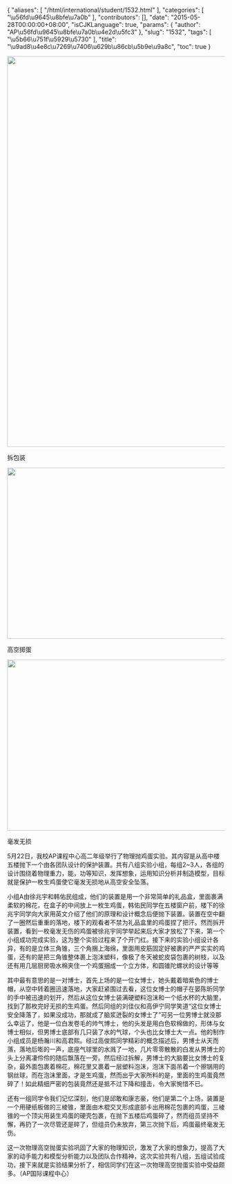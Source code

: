{
    "aliases": [
        "/html/international/student/1532.html"
    ],
    "categories": [
        "\u56fd\u9645\u8bfe\u7a0b"
    ],
    "contributors": [],
    "date": "2015-05-28T00:00:00+08:00",
    "isCJKLanguage": true,
    "params": {
        "author": "AP\u56fd\u9645\u8bfe\u7a0b\u4e2d\u5fc3"
    },
    "slug": "1532",
    "tags": [
        "\u5b66\u751f\u5929\u5730"
    ],
    "title": "\u9ad8\u4e8c\u7269\u7406\u629b\u86cb\u5b9e\u9a8c",
    "toc": true
}


<img
    src="https://cdn.tfls.online/mirror/full/f56a213830a180fa20f3199f524b47ac8d8de415.jpg"
    style="display:block;margin-left:auto;margin-right:auto;"
    decoding="async"
    fetchpriority="auto"
    loading="lazy"
    height="906"
    width="600"
/>




拆包装





<img
    src="https://cdn.tfls.online/mirror/full/725de5d1430e5e7df747e0b750e68e41ae21da3f.jpg"
    style="display:block;margin-left:auto;margin-right:auto;"
    decoding="async"
    fetchpriority="auto"
    loading="lazy"
    height="397"
    width="600"
/>




高空掷蛋





<img
    src="https://cdn.tfls.online/mirror/full/ca2f342d6066788de5611e2c9f7ade64515f4362.jpg"
    style="display:block;margin-left:auto;margin-right:auto;"
    decoding="async"
    fetchpriority="auto"
    loading="lazy"
    height="397"
    width="600"
/>




毫发无损









  





5月22日，我校AP课程中心高二年级举行了物理抛鸡蛋实验。其内容是从高中楼五楼抛下一个由各团队设计的保护装置。共有八组实验小组，每组2~3人，各组的设计围绕着物理重力，能，功等知识，发挥想象，运用知识分析并制造模型，目标就是保护一枚生鸡蛋使它毫发无损地从高空安全坠落。




小组A由徐兆宇和韩佑民组成，他们的装置是用一个非常简单的礼品盒，里面裹满柔软的棉花，在盒子的中间放上一枚生鸡蛋，韩佑民同学在五楼窗户前，楼下的徐兆宇同学向大家用英文介绍了他们的原理和设计概念后便抛下装置。装置在空中翻了一圈然后重重的落地，楼下的观看者不禁为礼品盒里的鸡蛋捏了把汗。然而拆开装置，看到一枚毫发无伤的鸡蛋被徐兆宇同学举起来后大家才放松了下来，第一个小组成功完成实验，这为整个实验过程来了个开门红。接下来的实验小组设计各异，有的是立体三角锥，三个角捆上海绵，里面用皮筋固定好被裹的严严实实的鸡蛋，还有的是把三角锥整体裹上泡沫塑料，像极了冬天被蛇皮袋包裹的树枝，以及还有用几层厨房吸水棉夹住一个鸡蛋捆成一个立方体，和圆锥陀螺状的设计等等




其中最有意思的是一对博士，首先上场的是一位女博士，她头戴着暗紫色的博士帽，从空中转着圈迅速落地，大家赶紧围过去看，这位女博士的帽子在晏陈昕同学的手中被迅速的划开，然后从这位女博士装满硬塑料泡沫和一个纸水杯的大脑里，找到了那枚完好无损的生鸡蛋。然后同组的刘佳仪和高伊宁同学笑道“这位女博士安全降落了，如果没成功，那就成了脑浆迸裂的女博士了”可另一位男博士就没那么幸运了，他是一位白发卷毛的帅气博士，他的头发是用白色软棉做的，形体与女博士相似，但男博士底部有几只装了水的气球，个头也比女博士大一点。他的制作小组成员是杨瀚川和高君熙。经过高俊熙同学精彩的概念描述后，男博士从天而落，落地后嘭的一声，底座气球里的水溅了一地，几片零零散散的白发从男博士的头上分离凄伶伶的随后飘落在一旁。然后经过拆解，男博士的大脑要比女博士的复杂，最外面包裹着棉花，棉花里又裹着一层塑料泡沫，泡沫下面吊着一个擦锅用的钢丝球，而在泡沫里面，才是生鸡蛋，然而出乎大家所料的是，里面的生鸡蛋竟然碎了！如此精细严密的包装竟然还是抵不过下降和撞击，令大家惋惜不已。




还有一组同学令我们记忆深刻，他们是邱敢和康志豪，他们是第二个上场，装置是一个用硬纸板做的三棱锥，里面由木棍交叉形成底部卡出用棉花包裹的鸡蛋，三棱锥的一个顶尖用装生鸡蛋的硬壳包裹，在抛下五楼后鸡蛋碎了，然而组员坚持不懈，再扔了一次尽管还是碎了，但组员仍未放弃，第三次抛下后，鸡蛋最终毫发无伤。




这一次物理高空抛蛋实验巩固了大家的物理知识，激发了大家的想象力，提高了大家的动手能力和模型分析能力以及团队合作精神，这次实验共有八组，五组试验成功，接下来就是实验结果分析了，相信同学们在这一次物理高空抛蛋实验中受益颇多。（AP国际课程中心）




  



